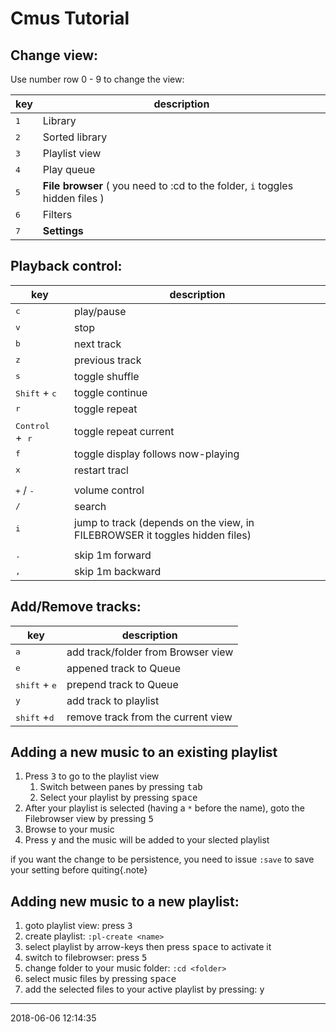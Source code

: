 # Cmus Tutorial

## Change view:

Use number row 0 - 9 to change the view:

| key | description |
| --- | ----------- |
| <kbd>1</kbd> | Library |
| <kbd>2</kbd> | Sorted library |
| <kbd>3</kbd> | Playlist view |
| <kbd>4</kbd> | Play queue |
| <kbd>5</kbd> | **File browser** ( you need to :cd to the folder, `i` toggles hidden files ) |
| <kbd>6</kbd> | Filters |
| <kbd>7</kbd> | **Settings** |

## Playback control:

| key | description |
| --- | ----------- |
| <kbd>c</kbd> | play/pause |
| <kbd>v</kbd> | stop |
| <kbd>b</kbd> | next track |
| <kbd>z</kbd> | previous track |
| <kbd>s</kbd> | toggle shuffle |
| <kbd>Shift</kbd> + <kbd>c</kbd> | toggle continue |
| <kbd>r</kbd> | toggle repeat |
| <kbd>Control</kbd>  +  <kbd>r</kbd> | toggle repeat current |
| <kbd>f</kbd> | toggle display follows now-playing |
| <kbd>x</kbd> | restart tracl |
|  |  |
| <kbd>+</kbd> / <kbd>-</kbd> | volume control |
| <kbd>/</kbd> | search |
| <kbd>i</kbd> | jump to track (depends on the view, in FILEBROWSER it toggles hidden files) |
|  |  |
| <kbd>.</kbd> | skip 1m forward |
| <kbd>,</kbd> | skip 1m backward |

## Add/Remove tracks:

| key | description |
| --- | ----------- |
| <kbd>a</kbd> | add track/folder from Browser view |
| <kbd>e</kbd> | appened track to Queue |
| <kbd>shift</kbd> + <kbd>e</kbd> | prepend track to Queue |
| <kbd>y</kbd> | add track to playlist |
| <kbd>shift</kbd> +<kbd>d</kbd> | remove track from the current view |

## Adding a new music to an existing playlist
1. Press <kbd>3</kbd> to go to the playlist view
    1. Switch between panes by pressing <kbd>tab</kbd>
    2. Select your playlist by pressing <kbd>space</kbd>
2. After your playlist is selected (having a `*` before the name), goto the Filebrowser view by pressing <kbd>5</kbd>
3. Browse to your music
4. Press <kbd>y</kbd> and the music will be added to your slected playlist

if you want the change to be persistence, you need to issue `:save` to save your setting before quiting{.note}

## Adding new music to a new playlist:

1. goto playlist view: press <kbd>3</kbd>
2. create playlist: `:pl-create <name>`
3. select playlist by arrow-keys then press <kbd>space</kbd> to activate it
4. switch to filebrowser: press <kbd>5</kbd>
5. change folder to your music folder: `:cd <folder>`
6. select music files by pressing <kbd>space</kbd>
7. add the selected files to your active playlist by pressing: <kbd>y</kbd>

- - -

2018-06-06 12:14:35